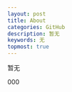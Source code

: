 ```yaml
---
layout: post
title: About
categories: GitHub
description: 暂无
keywords: 无
topmost: true
---
```


暂无

000


